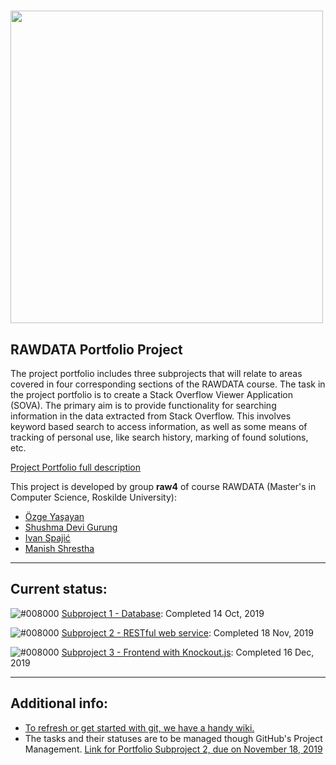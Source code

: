 # <img src="https://ruc.dk/sites/default/files/2017-05/ruc_logo_download_en.png" width=500px>


## RAWDATA Portfolio Project

The project portfolio includes three subprojects that will relate to areas covered in four corresponding sections of the RAWDATA course. The task in the project portfolio is to create a Stack Overflow Viewer 
Application (SOVA). The primary aim is to provide functionality for searching information in the data extracted from Stack Overflow. This involves keyword based search to access information, as well as some means of tracking of personal use, like search history, marking of found solutions, etc. 

[Project Portfolio full description](RAWDATA-ProjectPortfolio.pdf)

This project is developed by group **raw4** of course RAWDATA (Master's in Computer Science, Roskilde University):
- [Özge Yaşayan](https://github.com/ozgey99)
- [Shushma Devi Gurung](https://github.com/shus0001)
- [Ivan Spajić](https://github.com/ivanspajic)
- [Manish Shrestha](https://github.com/shrestaz)

----

## Current status:
![#008000](https://placehold.it/15/008000/000000?text=+) [Subproject 1 - Database](https://github.com/ivanspajic/SOVA/tree/master/Subproject1): Completed 14 Oct, 2019

![#008000](https://placehold.it/15/008000/000000?text=+) [Subproject 2 - RESTful web service](https://github.com/ivanspajic/SOVA/tree/master/Subproject2): Completed 18 Nov, 2019

![#008000](https://placehold.it/15/008000/000000?text=+) [Subproject 3 - Frontend with Knockout.js](https://github.com/ivanspajic/SOVA/tree/master/Subproject2): Completed 16 Dec, 2019

----

## Additional info:
- [To refresh or get started with git, we have a handy wiki.](https://github.com/ivanspajic/SOVA/wiki)
- The tasks and their statuses are to be managed though GitHub's Project Management. [Link for Portfolio Subproject 2, due on November 18, 2019](https://github.com/ivanspajic/SOVA/projects/2)

